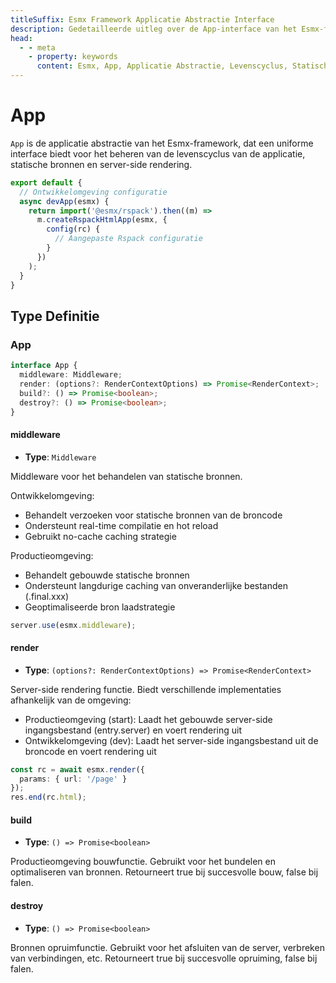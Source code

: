```yaml
---
titleSuffix: Esmx Framework Applicatie Abstractie Interface
description: Gedetailleerde uitleg over de App-interface van het Esmx-framework, inclusief applicatie levenscyclusbeheer, statische bronbehandeling en server-side rendering functionaliteiten, om ontwikkelaars te helpen de kernfunctionaliteiten van de applicatie te begrijpen en te gebruiken.
head:
  - - meta
    - property: keywords
      content: Esmx, App, Applicatie Abstractie, Levenscyclus, Statische Bronnen, Server-side Rendering, API
---
```


# App

`App` is de applicatie abstractie van het Esmx-framework, dat een uniforme interface biedt voor het beheren van de levenscyclus van de applicatie, statische bronnen en server-side rendering.

```ts title="entry.node.ts"
export default {
  // Ontwikkelomgeving configuratie
  async devApp(esmx) {
    return import('@esmx/rspack').then((m) =>
      m.createRspackHtmlApp(esmx, {
        config(rc) {
          // Aangepaste Rspack configuratie
        }
      })
    );
  }
}
```

## Type Definitie
### App

```ts
interface App {
  middleware: Middleware;
  render: (options?: RenderContextOptions) => Promise<RenderContext>;
  build?: () => Promise<boolean>;
  destroy?: () => Promise<boolean>;
}
```

#### middleware

- **Type**: `Middleware`

Middleware voor het behandelen van statische bronnen.

Ontwikkelomgeving:
- Behandelt verzoeken voor statische bronnen van de broncode
- Ondersteunt real-time compilatie en hot reload
- Gebruikt no-cache caching strategie

Productieomgeving:
- Behandelt gebouwde statische bronnen
- Ondersteunt langdurige caching van onveranderlijke bestanden (.final.xxx)
- Geoptimaliseerde bron laadstrategie

```ts
server.use(esmx.middleware);
```

#### render

- **Type**: `(options?: RenderContextOptions) => Promise<RenderContext>`

Server-side rendering functie. Biedt verschillende implementaties afhankelijk van de omgeving:
- Productieomgeving (start): Laadt het gebouwde server-side ingangsbestand (entry.server) en voert rendering uit
- Ontwikkelomgeving (dev): Laadt het server-side ingangsbestand uit de broncode en voert rendering uit

```ts
const rc = await esmx.render({
  params: { url: '/page' }
});
res.end(rc.html);
```

#### build

- **Type**: `() => Promise<boolean>`

Productieomgeving bouwfunctie. Gebruikt voor het bundelen en optimaliseren van bronnen. Retourneert true bij succesvolle bouw, false bij falen.

#### destroy

- **Type**: `() => Promise<boolean>`

Bronnen opruimfunctie. Gebruikt voor het afsluiten van de server, verbreken van verbindingen, etc. Retourneert true bij succesvolle opruiming, false bij falen.